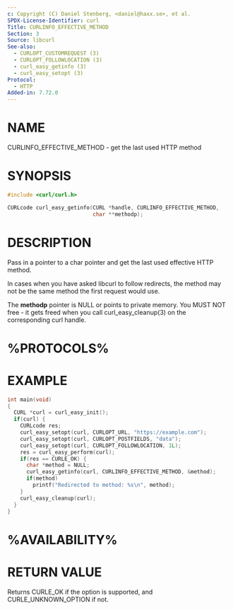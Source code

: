 ```yaml
---
c: Copyright (C) Daniel Stenberg, <daniel@haxx.se>, et al.
SPDX-License-Identifier: curl
Title: CURLINFO_EFFECTIVE_METHOD
Section: 3
Source: libcurl
See-also:
  - CURLOPT_CUSTOMREQUEST (3)
  - CURLOPT_FOLLOWLOCATION (3)
  - curl_easy_getinfo (3)
  - curl_easy_setopt (3)
Protocol:
  - HTTP
Added-in: 7.72.0
---
```


# NAME

CURLINFO_EFFECTIVE_METHOD - get the last used HTTP method

# SYNOPSIS

~~~c
#include <curl/curl.h>

CURLcode curl_easy_getinfo(CURL *handle, CURLINFO_EFFECTIVE_METHOD,
                           char **methodp);
~~~

# DESCRIPTION

Pass in a pointer to a char pointer and get the last used effective HTTP
method.

In cases when you have asked libcurl to follow redirects, the method may not be
the same method the first request would use.

The **methodp** pointer is NULL or points to private memory. You MUST NOT
free - it gets freed when you call curl_easy_cleanup(3) on the
corresponding curl handle.

# %PROTOCOLS%

# EXAMPLE

~~~c
int main(void)
{
  CURL *curl = curl_easy_init();
  if(curl) {
    CURLcode res;
    curl_easy_setopt(curl, CURLOPT_URL, "https://example.com");
    curl_easy_setopt(curl, CURLOPT_POSTFIELDS, "data");
    curl_easy_setopt(curl, CURLOPT_FOLLOWLOCATION, 1L);
    res = curl_easy_perform(curl);
    if(res == CURLE_OK) {
      char *method = NULL;
      curl_easy_getinfo(curl, CURLINFO_EFFECTIVE_METHOD, &method);
      if(method)
        printf("Redirected to method: %s\n", method);
    }
    curl_easy_cleanup(curl);
  }
}
~~~

# %AVAILABILITY%

# RETURN VALUE

Returns CURLE_OK if the option is supported, and CURLE_UNKNOWN_OPTION if not.
